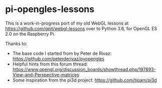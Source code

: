 # pi-opengles-lessons

This is a work-in-progress port of my old WebGL lessons at 
https://github.com/gpjt/webgl-lessons over to Python 3.6, 
for OpenGL ES 2.0 on the Raspberry Pi. 

Thanks to:

* The base code I started from by Peter de Rivaz: https://github.com/peterderivaz/pyopengles
* Helpful hints from this forum thread: https://www.opengl.org/discussion_boards/showthread.php/197893-View-and-Perspective-matrices
* Some inspiration from the pi3d project: https://github.com/tipam/pi3d
